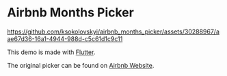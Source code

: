 # Airbnb Months Picker

https://github.com/ksokolovskyi/airbnb_months_picker/assets/30288967/aae67d36-16a1-4944-988d-c5c61d1c9c11

This demo is made with [Flutter](https://flutter.dev/).

The original picker can be found on [Airbnb Website](https://airbnb.com).
